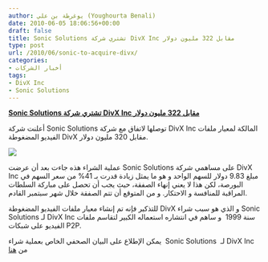 ```yaml
---
author: يوغرطة بن علي (Youghourta Benali)
date: 2010-06-05 18:06:56+00:00
draft: false
title: Sonic Solutions تشتري شركة DivX Inc مقابل 322 مليون دولار
type: post
url: /2010/06/sonic-to-acquire-divx/
categories:
- أخبار الشركات
tags:
- DivX Inc
- Sonic Solutions
---
```


[**Sonic Solutions تشتري شركة DivX Inc مقابل 322 مليون دولار**](https://www.it-scoop.com/2010/06/sonic-to-acquire-divx/)


أعلنت شركة Sonic Solutions توصلها لاتفاق مع شركة DivX Inc المالكة لمعيار ملفات الفيديو المضغوطة DivX مقابل 320 مليون دولار.

[![](https://www.it-scoop.com/wp-content/uploads/2010/06/divx-logo.jpg)
](https://www.it-scoop.com/2010/06/sonic-to-acquire-divx/)

عملية الشراء هذه جاءت بعد أن عرضت Sonic Solutions على مساهمي شركة DivX Inc مبلغ 9.83 دولار للسهم الواحد و هو ما يمثل زيادة قدرت بـ 41% من سعر السهم في البورصة، لكن هذا لا يعني إنهاء الصفقة، حيث يجب أن تحصل على مباركة السلطات المراقبة للمنافسة و الاحتكار. و من المتوقع أن تتم الصفقة خلال شهر سبتمبر القادم.

للتذكير فإنه تم إنشاء معيار ملفات الفيديو المضغوطة DivX و الذي هو سبب شراء Sonic Solutions لـ DivX Inc سنة 1999  و ساهم في انتشاره استعماله الكبير لتقاسم ملفات الفيديو على شبكات P2P.

يمكن الإطلاع على البيان الصحفي الخاص بعملية شراء  Sonic Solutions  لـ DivX Inc من [هنا](http://www.sonic.com/about/press/news/2010/06/sonic-acquire-divx.aspx)
